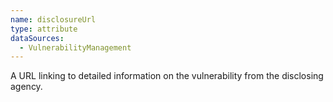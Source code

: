 ```yaml
---
name: disclosureUrl
type: attribute
dataSources:
  - VulnerabilityManagement
---
```


A URL linking to detailed information on the vulnerability from the disclosing agency.

